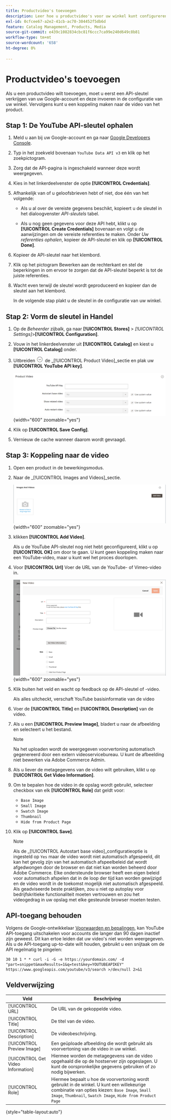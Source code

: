 ```yaml
---
title: Productvideo's toevoegen
description: Leer hoe u productvideo's voor uw winkel kunt configureren. Hiervoor is een YouTube API-sleutel van een Google-account vereist en u voegt een videokoppeling voor een product toe.
exl-id: 0cfcee67-a2e2-41cb-ac70-304452f5db6d
feature: Catalog Management, Products, Media
source-git-commit: e439c1082834cbc81f6ccc7ca99e240d649c8b81
workflow-type: tm+mt
source-wordcount: '658'
ht-degree: 0%

---
```


# Productvideo&#39;s toevoegen

Als u een productvideo wilt toevoegen, moet u eerst een API-sleutel verkrijgen van uw Google-account en deze invoeren in de configuratie van uw winkel. Vervolgens kunt u een koppeling maken naar de video van het product.

## Stap 1: De YouTube API-sleutel ophalen

1. Meld u aan bij uw Google-account en ga naar [Google Developers Console][1].

1. Typ in het zoekveld bovenaan `YouTube Data API v3` en klik op het zoekpictogram.

1. Zorg dat de API-pagina is ingeschakeld wanneer deze wordt weergegeven.

1. Kies in het linkerdeelvenster de optie **[!UICONTROL Credentials]**.

1. Afhankelijk van of u geloofsbrieven hebt of niet, doe één van het volgende:

   - Als u al over de vereiste gegevens beschikt, kopieert u de sleutel in het dialoogvenster _API-sleutels_ tabel.

   - Als u nog geen gegevens voor deze API hebt, klikt u op **[!UICONTROL Create Credentials]**  bovenaan en volgt u de aanwijzingen om de vereiste referenties te maken. Onder _Uw referenties ophalen_, kopieer de API-sleutel en klik op **[!UICONTROL Done]**.

1. Kopieer de API-sleutel naar het klembord.

1. Klik op het pictogram Bewerken aan de rechterkant en stel de beperkingen in om ervoor te zorgen dat de API-sleutel beperkt is tot de juiste referenties.

1. Wacht even terwijl de sleutel wordt geproduceerd en kopieer dan de sleutel aan het klembord.

   In de volgende stap plakt u de sleutel in de configuratie van uw winkel.

## Stap 2: Vorm de sleutel in Handel

1. Op de _Beheerder_ zijbalk, ga naar **[!UICONTROL Stores]** > _[!UICONTROL Settings]_>**[!UICONTROL Configuration]**.

1. Vouw in het linkerdeelvenster uit **[!UICONTROL Catalog]** en kiest u **[!UICONTROL Catalog]** onder.

1. Uitbreiden ![Expansiekiezer](../assets/icon-display-expand.png) de _[!UICONTROL Product Video]_sectie en plak uw **[!UICONTROL YouTube API key]**.

   ![Productvideoconfiguratie](../configuration-reference/catalog/assets/catalog-product-video.png){width="600" zoomable="yes"}

1. Klik op **[!UICONTROL Save Config]**.

1. Vernieuw de cache wanneer daarom wordt gevraagd.

## Stap 3: Koppeling naar de video

1. Open een product in de bewerkingsmodus.

1. Naar de _[!UICONTROL Images and Videos]_sectie.

   ![Afbeeldingen en video&#39;s](./assets/product-simple-images-videos.png){width="600" zoomable="yes"}

1. klikken **[!UICONTROL Add Video]**.

   Als u de YouTube API-sleutel nog niet hebt geconfigureerd, klikt u op **[!UICONTROL OK]** om door te gaan. U kunt geen koppeling maken naar een YouTube-video, maar u kunt wel het proces doorlopen.

1. Voor **[!UICONTROL Url]** Voer de URL van de YouTube- of Vimeo-video in.

   ![Nieuwe video voor product](./assets/product-video-add.png){width="600" zoomable="yes"}

1. Klik buiten het veld en wacht op feedback op de API-sleutel of -video.

   Als alles uitcheckt, verschaft YouTube basisinformatie van de video

1. Voer de **[!UICONTROL Title]** en **[!UICONTROL Description]** van de video.

1. Als u een **[!UICONTROL Preview Image]**, bladert u naar de afbeelding en selecteert u het bestand.

   >[!NOTE]
   >
   >Na het uploaden wordt de weergegeven voorvertoning automatisch gegenereerd door een extern videoservicebureau. U kunt de afbeelding niet bewerken via Adobe Commerce Admin.

1. Als u liever de metagegevens van de video wilt gebruiken, klikt u op **[!UICONTROL Get Video Information]**.

1. Om te bepalen hoe de video in de opslag wordt gebruikt, selecteer checkbox van elk **[!UICONTROL Role]** dat geldt voor:

   - `Base Image`
   - `Small Image`
   - `Swatch Image`
   - `Thumbnail`
   - `Hide from Product Page`

1. Klik op **[!UICONTROL Save]**.

   >[!NOTE]
   >
   >Als de _[!UICONTROL Autostart base video]_configuratieoptie is ingesteld op `Yes` maar de video wordt niet automatisch afgespeeld, dit kan het gevolg zijn van het automatisch afspeelbeleid dat wordt afgedwongen door de browser en dat niet kan worden beheerd door Adobe Commerce. Elke ondersteunde browser heeft een eigen beleid voor automatisch afspelen dat in de loop der tijd kan worden gewijzigd en de video wordt in de toekomst mogelijk niet automatisch afgespeeld. Als geadviseerde beste praktijken, zou u niet op autoplay voor bedrijfskritieke functionaliteit moeten vertrouwen en zou het videogedrag in uw opslag met elke gesteunde browser moeten testen.

## API-toegang behouden

Volgens de Google-ontwikkelaar [Voorwaarden en bepalingen], kan YouTube API-toegang uitschakelen voor accounts die langer dan 90 dagen inactief zijn geweest. Dit kan ertoe leiden dat uw video&#39;s niet worden weergegeven. Als u de API-toegang up-to-date wilt houden, gebruikt u een snijtaak om de API regelmatig te pingelen:

```code
30 10 1 * * curl -i -G -e https://yourdomain.com/ -d "part=snippet&maxResults=1&q=test&key=YOUTUBEAPIKEY" https://www.googleapis.com/youtube/v3/search >/dev/null 2>&1
```

## Veldverwijzing

| Veld | Beschrijving |
|--- |--- |
| [!UICONTROL URL] | De URL van de gekoppelde video. |
| [!UICONTROL Title] | De titel van de video. |
| [!UICONTROL Description] | De videobeschrijving. |
| [!UICONTROL Preview Image] | Een geüploade afbeelding die wordt gebruikt als voorvertoning van de video in uw winkel. |
| [!UICONTROL Get Video Information] | Hiermee worden de metagegevens van de video opgehaald die op de hostserver zijn opgeslagen. U kunt de oorspronkelijke gegevens gebruiken of zo nodig bijwerken. |
| [!UICONTROL Role] | Hiermee bepaalt u hoe de voorvertoning wordt gebruikt in de winkel. U kunt een willekeurige combinatie van opties kiezen: `Base Image`, `Small Image`, `Thumbnail`, `Swatch Image`, `Hide from Product Page` |

{style="table-layout:auto"}

[1]: https://console.developers.google.com/
[Voorwaarden en bepalingen]: https://developers.google.com/youtube/terms/developer-policies#d.-accessing-youtube-api-services

